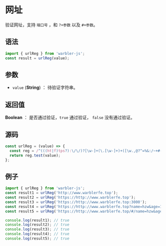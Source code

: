 

# 网址

验证网址，支持 `端口号` ，和 `?+参数` 以及 `#+参数`。

## 语法

```js
import { urlReg } from 'warbler-js';
const result = urlReg(value);
```

## 参数

- `value` (**String**) ： 待验证字符串。

## 返回值

**Boolean** ： 是否通过验证，`true` 通过验证， `false` 没有通过验证。

## 源码

```js
const urlReg = (value) => {
  const reg = /^(((ht|f)tps?):\/\/)?[\w-]+(\.[\w-]+)+([\w.,@?^=%&:/~+#-]*[\w@?^=%&/~+#-])?$/;
  return reg.test(value);
};
```

## 例子

```js
import { urlReg } from 'warbler-js';
const result1 = urlReg('http://www.warblerfe.top');
const result2 = urlReg('https://http://www.warblerfe.top');
const result3 = urlReg('https://http://www.warblerfe.top:3000');
const result4 = urlReg('https://http://www.warblerfe.top?name=hzw&age=18');
const result5 = urlReg('https://http://www.warblerfe.top/#/name=hzw&age=18');

console.log(result1); // true
console.log(result2); // true
console.log(result3); // true
console.log(result4); // true
console.log(result5); // true
```
